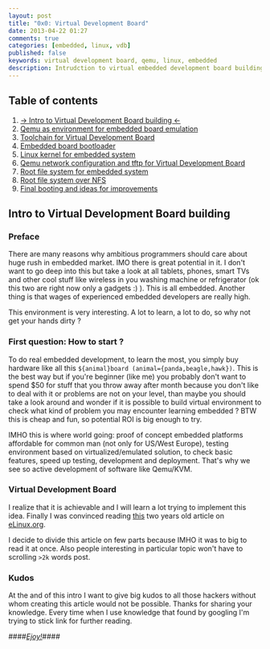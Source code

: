 ```yaml
---
layout: post
title: "0x0: Virtual Development Board"
date: 2013-04-22 01:27
comments: true
categories: [embedded, linux, vdb]
published: false
keywords: virtual development board, qemu, linux, embedded
description: Intrudction to virtual embedded development board building
---
```

## Table of contents ##

1. [-> Intro to Virtual Development Board building <-](/blog/2013/04/22/intro-to-virtual-development-board-building)
2. [Qemu as environment for embedded board emulation](/blog/2013/04/22/qemu-as-an-environment-for-embedded-board-emulation)
3. [Toolchain for Virtual Development Board](/blog/2013/04/22/toolchain-for-virtual-development-board)
4. [Embedded board bootloader](/blog/2013/04/22/embedded-board-bootloader)
5. [Linux kernel for embedded system](/blog/2013/04/22/linux-kernel-for-embedded-system)
6. [Qemu network configuration and tftp for Virtual Development Board](/blog/2013/04/22/qemu-network-configuration-and-tftp-for-virtual-development-board)
7. [Root file system for embedded system](/blog/04/22/root-file-system-for-embedded-system)
8. [Root file system over NFS]()
9. [Final booting and ideas for improvements]()

## Intro to Virtual Development Board building ##

### Preface ###
There are many reasons why ambitious programmers should care about huge rush in 
embedded market. IMO there is great potential in it. I don't want to go deep into
this but take a look at all tablets, phones, smart TVs and other cool stuff 
like wireless in you washing machine or refrigerator (ok this two are right now only a gadgets :) ).
This is all embedded. Another thing is that wages of experienced embedded
developers are really high. 

This environment is very interesting. A lot to learn, a lot to do, so why not get 
your hands dirty ?

### First question: How to start ? ###
To do real embedded development, to learn the most, you simply buy hardware like
all this `${animal}board (animal={panda,beagle,hawk})`. This is the best way but 
if you're beginner (like me) you probably don't want to spend $50 for stuff that 
you throw away after month because you don't like to deal with it or problems 
are not on your level, than maybe you should take a look around and wonder if it
is possible to build virtual environment to check what kind of problem you may
encounter learning embedded ? BTW this is cheap and fun, so potential ROI is big 
enough to try.

IMHO this is where world going: proof of concept embedded platforms affordable
for common man (not only for US/West Europe), testing environment based on
virtualized/emulated solution, to check basic features, speed up testing, development
and deployment. That's why we see so active development of software like Qemu/KVM.

### Virtual Development Board ###
I realize that it is achievable and I will learn a lot trying to implement this 
idea. Finally I was convinced reading [this](http://www.elinux.org/Virtual_Development_Board)
two years old article on [eLinux.org](http://www.elinux.org).

I decide to divide this article on few parts because IMHO it was to big to read
it at once. Also people interesting in particular topic won't have to scrolling `>2k`
words post.

### Kudos ###

At the and of this intro I want to give big kudos to all those hackers without 
whom creating this article would not be possible. Thanks for sharing your 
knowledge. Every time when I use knowledge that found by googling I'm trying
to stick link for further reading.

####[_Ejoy!_](/blog/2013/04/22/qemu-as-an-environment-for-embedded-board-emulation)####
